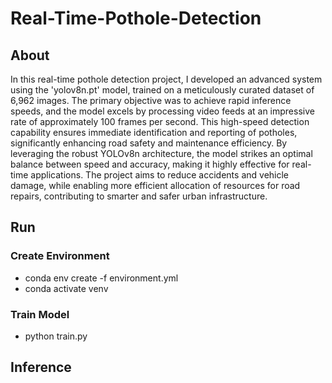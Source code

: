 # Real-Time-Pothole-Detection
## About
In this real-time pothole detection project, I developed an advanced system using the 'yolov8n.pt' model, trained on a meticulously curated dataset of 6,962 images. The primary objective was to achieve rapid inference speeds, and the model excels by processing video feeds at an impressive rate of approximately 100 frames per second. This high-speed detection capability ensures immediate identification and reporting of potholes, significantly enhancing road safety and maintenance efficiency. By leveraging the robust YOLOv8n architecture, the model strikes an optimal balance between speed and accuracy, making it highly effective for real-time applications. The project aims to reduce accidents and vehicle damage, while enabling more efficient allocation of resources for road repairs, contributing to smarter and safer urban infrastructure.

## Run
### Create Environment
- conda env create -f environment.yml<br>
- conda activate venv

### Train Model
- python train.py

## Inference
